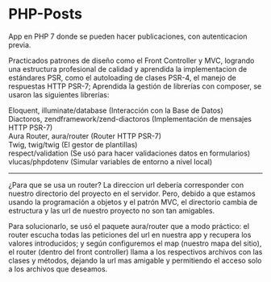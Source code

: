 # PHP-Posts
App en PHP 7 donde se pueden hacer publicaciones, con autenticacion previa.

Practicados patrones de diseño como el Front Controller y MVC, logrando una estructura profesional de calidad y aprendida la implementacion de estándares PSR, como el autoloading de clases PSR-4, el manejo de respuestas HTTP PSR-7; Aprendida la gestión de librerías con composer, se usaron las siguientes librerías:

Eloquent, illuminate/database (Interacción con la Base de Datos)<br/>
Diactoros, zendframework/zend-diactoros (Implementación de mensajes HTTP PSR-7)<br/>
Aura Router, aura/router (Router HTTP PSR-7)<br/>
Twig, twig/twig (El gestor de plantillas)<br/>
respect/validation (Se usó para hacer validaciones datos en formularios)<br/>
vlucas/phpdotenv (Simular variables de entorno a nivel local)<br/>

-------------------------------

¿Para que se usa un router?
La direccion url debería corresponder con nuestro directorio del proyecto en el servidor. 
Pero, debido a que estamos usando la programación a objetos y el patrón MVC, el directorio 
cambia de estructura y las url de nuestro proyecto no son tan amigables.

Para solucionarlo, se usó el paquete aura/router que a modo práctico: el router escucha todas las 
peticiones del url en nuestra app y recupera los valores introducidos; y según configuremos el 
map (nuestro mapa del sitio), el router (dentro del front controller) llama a los respectivos 
archivos con las clases y métodos, dejando la url mas amigable y permitiendo el acceso solo 
a los archivos que deseamos.
